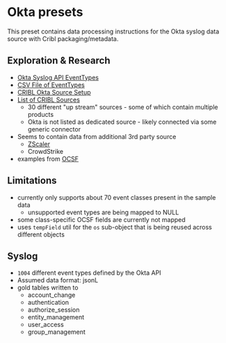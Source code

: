 # Okta presets

This preset contains data processing instructions for the Okta syslog data source with Cribl packaging/metadata. 

## Exploration & Research

- [Okta Syslog API EventTypes](https://developer.okta.com/docs/reference/api/event-types/#catalog)
- [CSV File of EventTypes](https://developer.okta.com/docs/okta-event-types.csv)
- [CRIBL Okta Source Setup](https://docs.cribl.io/search/set-up-okta/#provider)
- [List of CRIBL Sources](https://docs.cribl.io/stream/sources/)
  - 30 different "up stream" sources - some of which contain multiple products
  - Okta is not listed as dedicated source - likely connected via some generic connector
- Seems to contain data from additional 3rd party source
  - [ZScaler](https://help.zscaler.com/zia/understanding-nanolog-streaming-service)
  - CrowdStrike
- examples from [OCSF](https://github.com/ocsf/examples/tree/main/mappings/markdown/Okta)

## Limitations
- currently only supports about 70 event classes present in the sample data
  - unsupported event types are being mapped to NULL
- some class-specific OCSF fields are currently not mapped
- uses `tempField` util for the `os` sub-object that is being reused across different objects

## Syslog
- `1004` different event types defined by the Okta API
- Assumed data format: jsonL
- gold tables written to
  - account_change
  - authentication
  - authorize_session
  - entity_management
  - user_access
  - group_management

